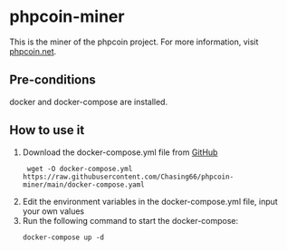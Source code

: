 # phpcoin-miner
This is the miner of the phpcoin project. For more information, visit [phpcoin.net](https://phpcoin.net).

## Pre-conditions

docker and docker-compose are installed.

## How to use it

1. Download the docker-compose.yml file from [GitHub](https://raw.githubusercontent.com/Chasing66/phpcoin-miner/main/docker-compose.yml)
   ```
    wget -O docker-compose.yml https://raw.githubusercontent.com/Chasing66/phpcoin-miner/main/docker-compose.yaml
   ```
2. Edit the environment variables in the docker-compose.yml file, input your own values
3. Run the following command to start the docker-compose:
   ```
   docker-compose up -d
   ```
